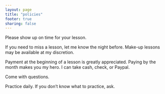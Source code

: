 ```yaml
---
layout: page
title: "policies"
footer: true
sharing: false
---
```


Please show up on time for your lesson.

If you need to miss a lesson, let me know the night before. Make-up lessons may be available at my discretion.

Payment at the beginning of a lesson is greatly appreciated. Paying by the month makes you my hero. I can take cash, check, or Paypal.

Come with questions.

Practice daily. If you don’t know what to practice, ask.